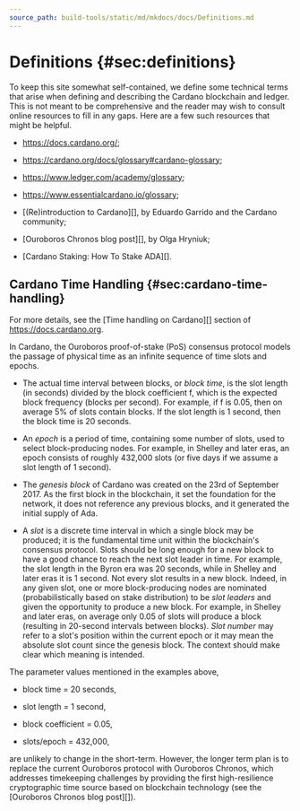 ```yaml
---
source_path: build-tools/static/md/mkdocs/docs/Definitions.md
---
```


# Definitions {#sec:definitions}

To keep this site somewhat self-contained, we define some technical
terms that arise when defining and describing the Cardano blockchain and ledger.
This is not meant to be comprehensive and the reader may wish to consult
online resources to fill in any gaps. Here are a few such resources that
might be helpful.

-  <https://docs.cardano.org/>;

-  <https://cardano.org/docs/glossary#cardano-glossary>;

-  <https://www.ledger.com/academy/glossary>;

-  <https://www.essentialcardano.io/glossary>;

-  [(Re)introduction to Cardano][], by Eduardo Garrido and the Cardano community;

-  [Ouroboros Chronos blog post][], by Olga Hryniuk;

-  [Cardano Staking: How To Stake ADA][].


## Cardano Time Handling {#sec:cardano-time-handling}

For more details, see the [Time handling on Cardano][] section of <https://docs.cardano.org>.

In Cardano, the Ouroboros proof-of-stake (PoS) consensus protocol models
the passage of physical time as an infinite sequence of time slots and
epochs.

-   The actual time interval between blocks, or *block time*, is the
    slot length (in seconds) divided by the block coefficient f, which
    is the expected block frequency (blocks per second). For example, if
    f is 0.05, then on average 5% of slots contain blocks. If the slot
    length is 1 second, then the block time is 20 seconds.

-   An *epoch* is a period of time, containing some number of slots,
    used to select block-producing nodes. For example, in Shelley and
    later eras, an epoch consists of roughly 432,000 slots (or five days
    if we assume a slot length of 1 second).

-   The *genesis block* of Cardano was created on the 23rd of
    September 2017. As the first block in the blockchain, it set the
    foundation for the network, it does not reference any previous
    blocks, and it generated the initial supply of Ada.

-   A *slot* is a discrete time interval in which a single block may be
    produced; it is the fundamental time unit within the blockchain's
    consensus protocol. Slots should be long enough for a new block to
    have a good chance to reach the next slot leader in time. For
    example, the slot length in the Byron era was 20 seconds, while in
    Shelley and later eras it is 1 second. Not every slot results in a
    new block. Indeed, in any given slot, one or more block-producing
    nodes are nominated (probabilistically based on stake distribution)
    to be *slot leaders* and given the opportunity to produce a new
    block. For example, in Shelley and later eras, on average only 0.05
    of slots will produce a block (resulting in 20-second intervals
    between blocks). *Slot number* may refer to a slot's position within
    the current epoch or it may mean the absolute slot count since the
    genesis block. The context should make clear which meaning is
    intended.

The parameter values mentioned in the examples above,

-   block time = 20 seconds,

-   slot length = 1 second,

-   block coefficient = 0.05,

-   slots/epoch = 432,000,

are unlikely to change in the short-term. However, the longer term plan
is to replace the current Ouroboros protocol with Ouroboros Chronos,
which addresses timekeeping challenges by providing the first
high-resilience cryptographic time source based on blockchain technology
(see the [Ouroboros Chronos blog post][]).
